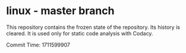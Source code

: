 # linux - master branch

This repository contains the frozen state of the repository.
Its history is cleared. It is used only for static code
analysis with Codacy.

Commit Time: 1711599907